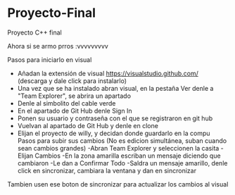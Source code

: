 # Proyecto-Final
Proyecto C++ final

Ahora si se armo prros :vvvvvvvvv

Pasos para iniciarlo en visual
- Añadan la extensión de visual https://visualstudio.github.com/ (descarga y dale click para instalarlo)
- Una vez que se ha instalado abran visual, en la pestaña Ver denle a "Team Explorer", se abrira un apartado
- Denle al simbolito del cable verde
- En el apartado de Git Hub denle Sign In
- Ponen su usuario y contraseña con el que se registraron en git hub
- Vuelvan al apartado de Git Hub y denle en clone
- Elijan el proyecto de willy, y decidan donde guardarlo en la compu
Pasos para subir sus cambios (No es edicion simultánea, suban cuando sean cambios grandes)
-Abran Team Explorer y seleccionen la casita
-Elijan Cambios
-En la zona amarilla escriban un mensaje diciendo que cambiaron
-Le dan a Confirmar Todo
-Saldra un mensaje amarillo, denle click en sincronizar, cambiara la ventana y dan en sincronizar

Tambien usen ese boton de sincronizar para actualizar los cambios al visual
